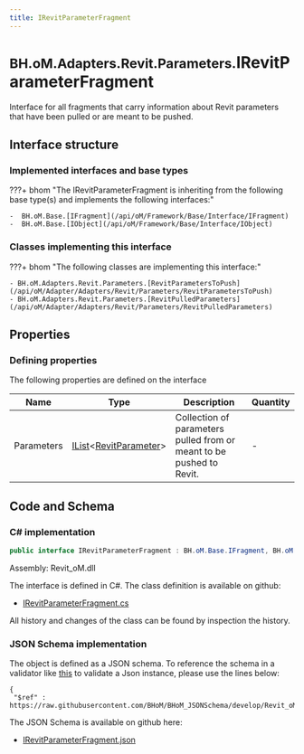 ```yaml
---
title: IRevitParameterFragment
---
```


# <small>BH.oM.Adapters.Revit.Parameters.</small>**IRevitParameterFragment**

Interface for all fragments that carry information about Revit parameters that have been pulled or are meant to be pushed.

## Interface structure

### Implemented interfaces and base types

???+ bhom "The IRevitParameterFragment is inheriting from the following base type(s) and implements the following interfaces:"

    -  BH.oM.Base.[IFragment](/api/oM/Framework/Base/Interface/IFragment)
    -  BH.oM.Base.[IObject](/api/oM/Framework/Base/Interface/IObject)


### Classes implementing this interface

???+ bhom "The following classes are implementing this interface:"

    - BH.oM.Adapters.Revit.Parameters.[RevitParametersToPush](/api/oM/Adapter/Adapters/Revit/Parameters/RevitParametersToPush)
    - BH.oM.Adapters.Revit.Parameters.[RevitPulledParameters](/api/oM/Adapter/Adapters/Revit/Parameters/RevitPulledParameters)


## Properties



### Defining properties

The following properties are defined on the interface

| Name             | Type             | Description      | Quantity         |
|------------------|------------------|------------------|------------------|
| Parameters | [IList](https://learn.microsoft.com/en-us/dotnet/api/System.Collections.Generic.IList-1?view=netstandard-2.0)&lt;[RevitParameter](/api/oM/Adapter/Adapters/Revit/Parameters/RevitParameter)&gt; | Collection of parameters pulled from or meant to be pushed to Revit. | - |


## Code and Schema

### C# implementation

``` C# title="C#"
public interface IRevitParameterFragment : BH.oM.Base.IFragment, BH.oM.Base.IObject
```

Assembly: Revit_oM.dll

The interface is defined in C#. The class definition is available on github:

- [IRevitParameterFragment.cs](https://github.com/BHoM/Revit_Toolkit/blob/develop/Revit_oM/Parameters\IRevitParameterFragment.cs)

All history and changes of the class can be found by inspection the history.
### JSON Schema implementation

The object is defined as a JSON schema. To reference the schema in a validator like [this](https://www.jsonschemavalidator.net/) to validate a Json instance, please use the lines below:

``` { .json .copy .select } title="JSON Schema"
{
 "$ref" : https://raw.githubusercontent.com/BHoM/BHoM_JSONSchema/develop/Revit_oM/Parameters/IRevitParameterFragment.json}
```

The JSON Schema is available on github here:

- [IRevitParameterFragment.json](https://github.com/BHoM/BHoM_JSONSchema/blob/develop/Revit_oM/Parameters/IRevitParameterFragment.json)
